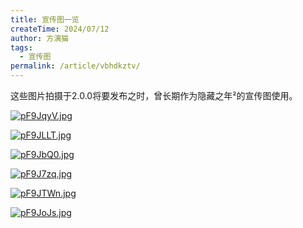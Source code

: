 ```yaml
---
title: 宣传图一览
createTime: 2024/07/12
author: 方漓猫
tags:
  - 宣传图
permalink: /article/vbhdkztv/
---
```


这些图片拍摄于2.0.0将要发布之时，曾长期作为隐藏之年²的宣传图使用。

<!-- more -->
[![pF9JqyV.jpg](https://s11.ax1x.com/2024/01/10/pF9JqyV.jpg)](https://imgse.com/i/pF9JqyV)

[![pF9JLLT.jpg](https://s11.ax1x.com/2024/01/10/pF9JLLT.jpg)](https://imgse.com/i/pF9JLLT)

[![pF9JbQ0.jpg](https://s11.ax1x.com/2024/01/10/pF9JbQ0.jpg)](https://imgse.com/i/pF9JbQ0)

[![pF9J7zq.jpg](https://s11.ax1x.com/2024/01/10/pF9J7zq.jpg)](https://imgse.com/i/pF9J7zq)

[![pF9JTWn.jpg](https://s11.ax1x.com/2024/01/10/pF9JTWn.jpg)](https://imgse.com/i/pF9JTWn)

[![pF9JoJs.jpg](https://s11.ax1x.com/2024/01/10/pF9JoJs.jpg)](https://imgse.com/i/pF9JoJs)